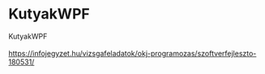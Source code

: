 # KutyakWPF
KutyakWPF<br/><br/>
https://infojegyzet.hu/vizsgafeladatok/okj-programozas/szoftverfejleszto-180531/
